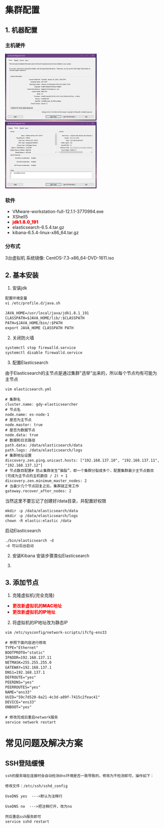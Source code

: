<style>
.important {
    color: red;
    font-weight: 900;
}
</style>

# 集群配置
## 1. 机器配置
### 主机硬件
<img src="images/机器配置-System.png" style="zoom:40%">
<img src="images/机器配置-Display.png" style="zoom:40%">

### 软件
- VMware-workstation-full-12.1.1-3770994.exe
- XShell5
- <div class='important'>jdk1.8.0_191</div>
- elasticsearch-6.5.4.tar.gz
- kibana-6.5.4-linux-x86_64.tar.gz

### 分布式
3台虚拟机
系统镜像: CentOS-7.3-x86_64-DVD-1611.iso

## 2. 基本安装
1. 安装jdk
```shell
配置环境变量
vi /etc/profile.d/java.sh

JAVA_HOME=/usr/local/java/jdk1.8.1_191
CLASSPATH=$JAVA_HOME/lib/:$CLASSPATH
PATH=$JAVA_HOME/bin/:$PATH
export JAVA_HOME CLASSPATH PATH
```
2. 关闭防火墙
```
systemctl stop firewalld.service
systemctl disable firewalld.service
```
3. 配置Elasticsearch
   
由于Elasticsearch的主节点是通过集群"选举"出来的，所以每个节点均有可能为主节点
```
vim elasticsearch.yml

# 集群名
cluster.name: gdy-elasticsearcher
# 节点名
node.name: es-node-1
# 是否为主节点
node.master: true
# 是否为数据节点
node.data: true
# 数据和日志路径
path.data: /data/elasticsearch/data
path.logs: /data/elasticsearch/logs
# 集群地址设置
discovery.zen.ping.unicast.hosts: ["192.168.137.10", "192.168.137.11", "192.168.137.12"]
# 节点数目配置# 防止集群发生“脑裂”，即一个集群分裂成多个，配置集群最少主节点数目 (可成为主节点的主机数目 / 2) + 1
discovery.zen.minimum_master_nodes: 2
# 当最少几个节点回复之后，集群就正常工作
gateway.recover_after_nodes: 2
```
当然这里不要忘记了创建好/data目录，并配置好权限
```
mkdir -p /data/elasticsearch/data
mkdir -p /data/elasticsearch/logs
chown -R elastic:elastic /data
```

启动Elasticsearch
```
./bin/elasticsearch -d
-d 可以后台启动
```

2. 安装Kibana
安装步骤类似Elasticsearch

3. 

## 3. 添加节点
1. 克隆虚拟机(完全克隆)
- <div class='important'>更改新虚拟机的MAC地址</div>
- <div class='important'>更改新虚拟机的IP地址</div>

2. 将虚拟机的IP地址改为静态IP
```shell
vim /etc/sysconfig/network-scripts/ifcfg-ens33

# 参照下面内容进行修改
TYPE="Ethernet"
BOOTPROTO="static"
IPADDR=192.168.137.11
NETMASK=255.255.255.0
GATEWAY=192.168.137.1
DNS1=192.168.137.1
DEFROUTE="yes"
PEERDNS="yes"
PEERROUTES="yes"
NAME="ens33"
UUID="59c7d520-8a21-4c3d-a89f-7415c2feac41"
DEVICE="ens33"
ONBOOT="yes"

# 修改完成后重启network服务
service network restart
```

# 常见问题及解决方案
## SSH登陆缓慢
```
ssh的服务端在连接时会自动检测dns环境是否一致导致的，修改为不检测即可，操作如下：

修改文件：/etc/ssh/sshd_config

UseDNS yes  --->默认为注释行

UseDNS no  --->把注释打开，改为no

然后重启ssh服务即可
service sshd restart
```